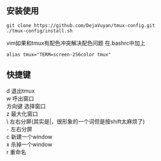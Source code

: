 ## 安装使用

```
git clone https://github.com/DejaVuyan/tmux-config.git
./tmux-config/install.sh
```

vim如果和tmux有配色冲突解决配色问题
在.bashrc中加上


`alias tmux="TERM=screen-256color tmux"`


## 快捷键
d 退出tmux  
w 呼出窗口  
方向键 选择窗口  
z 最大化窗口  
\ 左右分屏(其实是|，很形象的一个词但是按shift太麻烦了)  
`-` 左右分屏  
c 新建一个window  
x 杀掉一个window  
r 重命名

